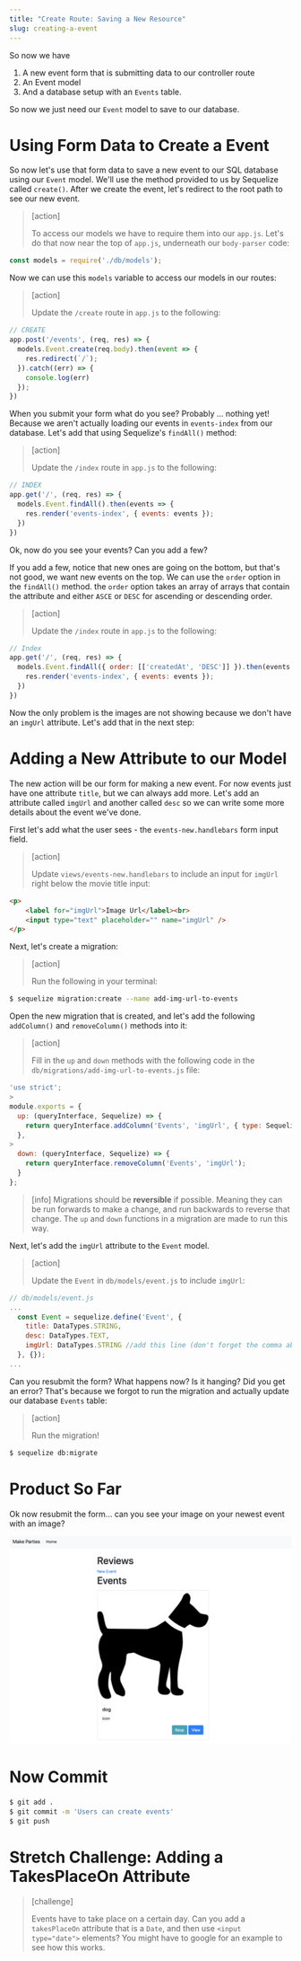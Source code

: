 ```yaml
---
title: "Create Route: Saving a New Resource"
slug: creating-a-event
---
```


So now we have

1. A new event form that is submitting data to our controller route
1. An Event model
1. And a database setup with an `Events` table.

So now we just need our `Event` model to save to our database.

# Using Form Data to Create a Event

So now let's use that form data to save a new event to our SQL database using our `Event` model. We'll use the method provided to us by Sequelize called `create()`. After we create the event, let's redirect to the root path to see our new event.

> [action]
>
> To access our models we have to require them into our `app.js`. Let's do that now near the top of `app.js`, underneath our `body-parser` code:
>
```js
const models = require('./db/models');
```

Now we can use this `models` variable to access our models in our routes:

> [action]
>
> Update the `/create` route in `app.js` to the following:
>
```js
// CREATE
app.post('/events', (req, res) => {
  models.Event.create(req.body).then(event => {
    res.redirect(`/`);
  }).catch((err) => {
    console.log(err)
  });
})
```

When you submit your form what do you see? Probably ... nothing yet! Because we aren't actually loading our events in `events-index` from our database. Let's add that using Sequelize's `findAll()` method:

> [action]
>
> Update the `/index` route in `app.js` to the following:
>
```js
// INDEX
app.get('/', (req, res) => {
  models.Event.findAll().then(events => {
    res.render('events-index', { events: events });
  })
})
```

Ok, now do you see your events? Can you add a few?

If you add a few, notice that new ones are going on the bottom, but that's not good, we want new events on the top. We can use the `order` option in the `findAll()` method. the `order` option takes an array of arrays that contain the attribute and either `ASCE` or `DESC` for ascending or descending order.

> [action]
>
> Update the `/index` route in `app.js` to the following:
>
```js
// Index
app.get('/', (req, res) => {
  models.Event.findAll({ order: [['createdAt', 'DESC']] }).then(events => {
    res.render('events-index', { events: events });
  })
})
```

Now the only problem is the images are not showing because we don't have an `imgUrl` attribute. Let's add that in the next step:

# Adding a New Attribute to our Model

The new action will be our form for making a new event. For now events just have one attribute `title`, but we can always add more. Let's add an attribute called `imgUrl` and another called `desc` so we can write some more details about the event we've done.

First let's add what the user sees - the `events-new.handlebars` form input field.

> [action]
>
> Update `views/events-new.handlebars` to include an input for `imgUrl` right below the movie title input:
>
```html
<p>
    <label for="imgUrl">Image Url</label><br>
    <input type="text" placeholder="" name="imgUrl" />
</p>
```

Next, let's create a migration:

> [action]
>
> Run the following in your terminal:
```bash
$ sequelize migration:create --name add-img-url-to-events
```

Open the new migration that is created, and let's add the following `addColumn()` and `removeColumn()` methods into it:

> [action]
>
> Fill in the `up` and `down` methods with the following code in the `db/migrations/add-img-url-to-events.js` file:
>
```js
'use strict';
>
module.exports = {
  up: (queryInterface, Sequelize) => {
    return queryInterface.addColumn('Events', 'imgUrl', { type: Sequelize.STRING });
  },
>
  down: (queryInterface, Sequelize) => {
    return queryInterface.removeColumn('Events', 'imgUrl');
  }
};
```

<!-- -->

> [info]
> Migrations should be **reversible** if possible. Meaning they can be run forwards to make a change, and run backwards to reverse that change. The `up` and `down` functions in a migration are made to run this way.

Next, let's add the `imgUrl` attribute to the `Event` model.

> [action]
>
> Update the `Event` in `db/models/event.js` to include `imgUrl`:
>
```js
// db/models/event.js
...
  const Event = sequelize.define('Event', {
    title: DataTypes.STRING,
    desc: DataTypes.TEXT,
    imgUrl: DataTypes.STRING //add this line (don't forget the comma above!)
  }, {});
...
```

Can you resubmit the form? What happens now? Is it hanging? Did you get an error? That's because we forgot to run the migration and actually update our database `Events` table:

> [action]
>
> Run the migration!
>
```bash
$ sequelize db:migrate
```

# Product So Far

Ok now resubmit the form... can you see your image on your newest event with an image?

![dogicon](assets/dog-icon.png)

# Now Commit

```bash
$ git add .
$ git commit -m 'Users can create events'
$ git push
```

# Stretch Challenge: Adding a TakesPlaceOn Attribute

> [challenge]
>
> Events have to take place on a certain day. Can you add a `takesPlaceOn` attribute that is a `Date`, and then use `<input type="date">` elements? You might have to google for an example to see how this works.
